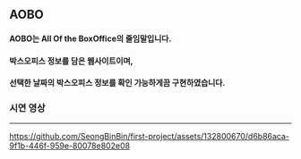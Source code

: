 ﻿## AOBO

#### AOBO는 All Of the BoxOffice의 줄임말입니다.

#### 박스오피스 정보를 담은 웹사이트이며,

#### 선택한 날짜의 박스오피스 정보를 확인 가능하게끔 구현하였습니다.

### 시연 영상
----

https://github.com/SeongBinBin/first-project/assets/132800670/d6b86aca-9f1b-446f-959e-80078e802e08

